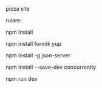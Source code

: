 pizza site

rulare: 

npm install

npm install formik yup

npm install -g json-server

npm install --save-dev concurrently

npm run dev
